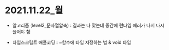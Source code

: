 # 2021.11.22_월

- 알고리즘 (level2_문자열압축) : 결과는 다 맞는데 중간에 런타임 에러가 나서 다시 풀어야 함

- 타입스크립트 애플코딩 : ~함수에 타입 지정하는 법 & void 타입
